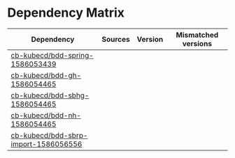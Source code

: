 # Dependency Matrix

Dependency | Sources | Version | Mismatched versions
---------- | ------- | ------- | -------------------
[cb-kubecd/bdd-spring-1586053439](https://github.com/cb-kubecd/bdd-spring-1586053439.git) |  | []() | 
[cb-kubecd/bdd-gh-1586054465](https://github.com/cb-kubecd/bdd-gh-1586054465.git) |  | []() | 
[cb-kubecd/bdd-sbhg-1586054465](https://github.com/cb-kubecd/bdd-sbhg-1586054465.git) |  | []() | 
[cb-kubecd/bdd-nh-1586054465](https://github.com/cb-kubecd/bdd-nh-1586054465.git) |  | []() | 
[cb-kubecd/bdd-sbrp-import-1586056556](https://github.com/cb-kubecd/bdd-sbrp-import-1586056556.git) |  | []() | 
